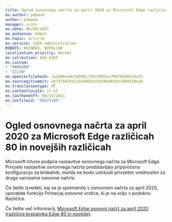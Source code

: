 ```yaml
---
title: Ogled osnovnega načrta za april 2020 za Microsoft Edge različicah 80 in novejših različicah
ms.author: pebaum
author: pebaum
manager: scotv
ms.date: 06/04/2021
ms.audience: Admin
ms.topic: article
ms.service: o365-administration
ROBOTS: NOINDEX, NOFOLLOW
localization_priority: Normal
ms.collection: Adm_O365
ms.custom:
- "9006500"
- "11139"
ms.openlocfilehash: 1a2d86ea8c54899c7d41f063ec706fb60bb14af2
ms.sourcegitcommit: ab75f66355116e995b3cb5505465b31989339e28
ms.translationtype: MT
ms.contentlocale: sl-SI
ms.lasthandoff: 08/13/2021
ms.locfileid: "58327185"
---
```

# <a name="view-the-april-2020-baseline-for-microsoft-edge-versions-80-and-later"></a>Ogled osnovnega načrta za april 2020 za Microsoft Edge različicah 80 in novejših različicah

Microsoft Intune podpira nastavitve osnovnega načrta za Microsoft Edge. Privzete nastavitve osnovnega načrta predstavljajo priporočeno konfiguracijo za brskalnik; morda ne bodo ustrezali privzetim vrednostim za druge varnostne osnovne načrte.

Če želite izvedeti, kaj se je spremenilo v osnovnem načrta za april 2020, uporabite funkcijo Primerjaj osnovne vrstice, ki je na voljo v podoknu Različice.

Če želite več informacij, [Microsoft Edge osnovni načrt za april 2020 (različice brskalnika Edge 80 in novejše)](https://docs.microsoft.com/mem/intune/protect/security-baseline-settings-edge?pivots=edge-april-2020).